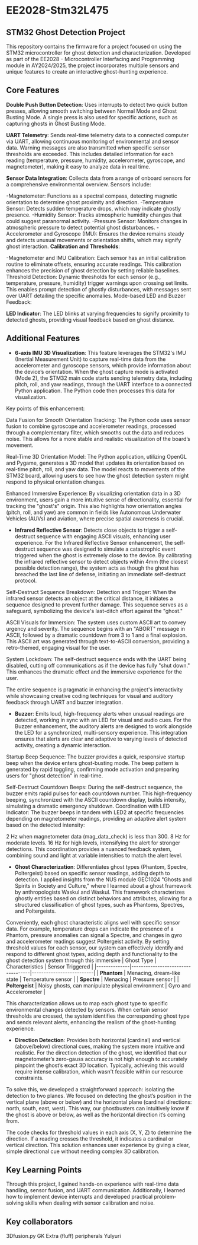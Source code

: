 # EE2028-Stm32L475

## STM32 Ghost Detection Project
This repository contains the firmware for a project focused on using the STM32 microcontroller for ghost detection and characterization. Developed as part of the EE2028 - Microcontroller Interfacing and Programming module in AY2024/2025, the project incorporates multiple sensors and unique features to create an interactive ghost-hunting experience.

## Core Features
**Double Push Button Detection**: Uses interrupts to detect two quick button presses, allowing smooth switching between Normal Mode and Ghost Busting Mode. A single press is also used for specific actions, such as capturing ghosts in Ghost Busting Mode.

**UART Telemetry**: Sends real-time telemetry data to a connected computer via UART, allowing continuous monitoring of environmental and sensor data. Warning messages are also transmitted when specific sensor thresholds are exceeded. This includes detailed information for each reading (temperature, pressure, humidity, accelerometer, gyroscope, and magnetometer), making it easy to analyze data in real time.

**Sensor Data Integration**: Collects data from a range of onboard sensors for a comprehensive environmental overview. Sensors include:

-Magnetometer: Functions as a spectral compass, detecting magnetic orientation to determine ghost proximity and direction.
-Temperature Sensor: Detects sudden temperature drops, which may indicate ghostly presence.
-Humidity Sensor: Tracks atmospheric humidity changes that could suggest paranormal activity.
-Pressure Sensor: Monitors changes in atmospheric pressure to detect potential ghost disturbances.
-Accelerometer and Gyroscope (IMU): Ensures the device remains steady and detects unusual movements or orientation shifts, which may signify ghost interaction.
**Calibration and Thresholds**:

-Magnetometer and IMU Calibration: Each sensor has an initial calibration routine to eliminate offsets, ensuring accurate readings. This calibration enhances the precision of ghost detection by setting reliable baselines.
Threshold Detection: Dynamic thresholds for each sensor (e.g., temperature, pressure, humidity) trigger warnings upon crossing set limits. This enables prompt detection of ghostly disturbances, with messages sent over UART detailing the specific anomalies.
Mode-based LED and Buzzer Feedback:

**LED Indicator**: The LED blinks at varying frequencies to signify proximity to detected ghosts, providing visual feedback based on ghost distance.

## Additional Features
- **6-axis IMU 3D Visualization**: 
This feature leverages the STM32's IMU (Inertial Measurement Unit) to capture real-time data from the accelerometer and gyroscope sensors, which provide information about the device’s orientation. When the ghost capture mode is activated (Mode 2), the STM32 main code starts sending telemetry data, including pitch, roll, and yaw readings, through the UART interface to a connected Python application. The Python code then processes this data for visualization.

Key points of this enhancement:

Data Fusion for Smooth Orientation Tracking: The Python code uses sensor fusion to combine gyroscope and accelerometer readings, processed through a complementary filter, which smooths out the data and reduces noise. This allows for a more stable and realistic visualization of the board’s movement.

Real-Time 3D Orientation Model: The Python application, utilizing OpenGL and Pygame, generates a 3D model that updates its orientation based on real-time pitch, roll, and yaw data. The model reacts to movements of the STM32 board, allowing users to see how the ghost detection system might respond to physical orientation changes.

Enhanced Immersive Experience: By visualizing orientation data in a 3D environment, users gain a more intuitive sense of directionality, essential for tracking the "ghost's" origin. This also highlights how orientation angles (pitch, roll, and yaw) are common in fields like Autonomous Underwater Vehicles (AUVs) and aviation, where precise spatial awareness is crucial.

- **Infrared Reflective Sensor**: Detects close objects to trigger a self-destruct sequence with engaging ASCII visuals, enhancing user experience.
For the Infrared Reflective Sensor enhancement, the self-destruct sequence was designed to simulate a catastrophic event triggered when the ghost is extremely close to the device. By calibrating the infrared reflective sensor to detect objects within 4mm (the closest possible detection range), the system acts as though the ghost has breached the last line of defense, initiating an immediate self-destruct protocol.

Self-Destruct Sequence Breakdown:
Detection and Trigger: When the infrared sensor detects an object at the critical distance, it initiates a sequence designed to prevent further damage. This sequence serves as a safeguard, symbolizing the device's last-ditch effort against the "ghost."

ASCII Visuals for Immersion: The system uses custom ASCII art to convey urgency and severity. The sequence begins with an "ABORT" message in ASCII, followed by a dramatic countdown from 3 to 1 and a final explosion. This ASCII art was generated through text-to-ASCII conversion, providing a retro-themed, engaging visual for the user.

System Lockdown: The self-destruct sequence ends with the UART being disabled, cutting off communications as if the device has fully "shut down." This enhances the dramatic effect and the immersive experience for the user.

The entire sequence is pragmatic in enhancing the project's interactivity while showcasing creative coding techniques for visual and auditory feedback through UART and buzzer integration.

- **Buzzer**: Emits loud, high-frequency alerts when unusual readings are detected, working in sync with an LED for visual and audio cues.
For the Buzzer enhancement, the auditory alerts are designed to work alongside the LED for a synchronized, multi-sensory experience. This integration ensures that alerts are clear and adaptive to varying levels of detected activity, creating a dynamic interaction.

Startup Beep Sequence: The buzzer provides a quick, responsive startup beep when the device enters ghost-busting mode. The beep pattern is generated by rapid toggling, confirming mode activation and preparing users for "ghost detection" in real-time.

Self-Destruct Countdown Beeps: During the self-destruct sequence, the buzzer emits rapid pulses for each countdown number. This high-frequency beeping, synchronized with the ASCII countdown display, builds intensity, simulating a dramatic emergency shutdown. 
Coordination with LED Indicator: The buzzer beeps in tandem with LED2 at specific frequencies depending on magnetometer readings, providing an adaptive alert system based on the detected intensity:

2 Hz when magnetometer data (mag_data_check) is less than 300.
8 Hz for moderate levels.
16 Hz for high levels, intensifying the alert for stronger detections.
This coordination provides a nuanced feedback system, combining sound and light at variable intensities to match the alert level. 

- **Ghost Characterization**: Differentiates ghost types (Phantom, Spectre, Poltergeist) based on specific sensor readings, adding depth to detection.
I applied insights from the NUS module GEC1024 "Ghosts and Spirits in Society and Culture," where I learned about a ghost framework by anthropologists Waskul and Waskul. This framework characterizes ghostly entities based on distinct behaviors and attributes, allowing for a structured classification of ghost types, such as Phantoms, Spectres, and Poltergeists.

Conveniently, each ghost characteristic aligns well with specific sensor data. For example, temperature drops can indicate the presence of a Phantom, pressure anomalies can signal a Spectre, and changes in gyro and accelerometer readings suggest Poltergeist activity. By setting threshold values for each sensor, our system can effectively identify and respond to different ghost types, adding depth and functionality to the ghost detection system through this immersive
| Ghost Type   | Characteristics                   | Sensor Triggered        |
|--------------|-----------------------------------|--------------------------|
| **Phantom**  | Menacing, dream-like state        | Temperature sensor       |
| **Spectre**  | Menacing                          | Pressure sensor          |
| **Poltergeist** | Noisy ghosts, can manipulate physical environment | Gyro and Accelerometer |

This characterization allows us to map each ghost type to specific environmental changes detected by sensors. When certain sensor thresholds are crossed, the system identifies the corresponding ghost type and sends relevant alerts, enhancing the realism of the ghost-hunting experience.
- **Direction Detection**: Provides both horizontal (cardinal) and vertical (above/below) directional cues, making the system more intuitive and realistic.
For the direction detection of the ghost, we identified that our magnetometer’s zero-gauss accuracy is not high enough to accurately pinpoint the ghost’s exact 3D location. Typically, achieving this would require intense calibration, which wasn't feasible within our resource constraints.

To solve this, we developed a straightforward approach: isolating the detection to two planes. We focused on detecting the ghost’s position in the vertical plane (above or below) and the horizontal plane (cardinal directions: north, south, east, west). This way, our ghostbusters can intuitively know if the ghost is above or below, as well as the horizontal direction it’s coming from.

The code checks for threshold values in each axis (X, Y, Z) to determine the direction. If a reading crosses the threshold, it indicates a cardinal or vertical direction. This solution enhances user experience by giving a clear, simple directional cue without needing complex 3D calibration.

## Key Learning Points
Through this project, I gained hands-on experience with real-time data handling, sensor fusion, and UART communication. Additionally, I learned how to implement device interrupts and developed practical problem-solving skills when dealing with sensor calibration and noise.

## Key collaborators
3Dfusion.py GK
Extra (fluff) peripherals Yulyuri

